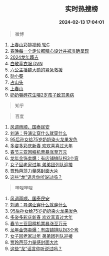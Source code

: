 <div align="center"><h2>实时热搜榜</h2><h4>2024-02-13 17:04:01</h4></div>

> 微博  

1. [上春山彩排视频 轮C](https://s.weibo.com/weibo?q=%E4%B8%8A%E6%98%A5%E5%B1%B1%E5%BD%A9%E6%8E%92%E8%A7%86%E9%A2%91%20%E8%BD%AEC&t=31&band_rank=1&Refer=top)<br />
2. [春晚每一个走位都精心设计并被准确呈现](https://s.weibo.com/weibo?q=%23%E6%98%A5%E6%99%9A%E6%AF%8F%E4%B8%80%E4%B8%AA%E8%B5%B0%E4%BD%8D%E9%83%BD%E7%B2%BE%E5%BF%83%E8%AE%BE%E8%AE%A1%E5%B9%B6%E8%A2%AB%E5%87%86%E7%A1%AE%E5%91%88%E7%8E%B0%23&t=31&band_rank=2&Refer=top)<br />
3. [2024龙年龘吉](https://s.weibo.com/weibo?q=%232024%E9%BE%99%E5%B9%B4%E9%BE%98%E5%90%89%23&t=31&band_rank=3&Refer=top)<br />
4. [白敬亭衣服 DVN](https://s.weibo.com/weibo?q=%E7%99%BD%E6%95%AC%E4%BA%AD%E8%A1%A3%E6%9C%8D%20DVN&t=31&band_rank=4&Refer=top)<br />
5. [六公主播魏大勋的紧急救援](https://s.weibo.com/weibo?q=%23%E5%85%AD%E5%85%AC%E4%B8%BB%E6%92%AD%E9%AD%8F%E5%A4%A7%E5%8B%8B%E7%9A%84%E7%B4%A7%E6%80%A5%E6%95%91%E6%8F%B4%23&t=31&band_rank=5&Refer=top)<br />
6. [勋小葵](https://s.weibo.com/weibo?q=%E5%8B%8B%E5%B0%8F%E8%91%B5&t=31&band_rank=6&Refer=top)<br />
7. [占山头](https://s.weibo.com/weibo?q=%E5%8D%A0%E5%B1%B1%E5%A4%B4&t=31&band_rank=7&Refer=top)<br />
8. [上春山](https://s.weibo.com/weibo?q=%E4%B8%8A%E6%98%A5%E5%B1%B1&t=31&band_rank=8&Refer=top)<br />
9. [奶奶嚼碎花生喂2岁孩子致其患病](https://s.weibo.com/weibo?q=%23%E5%A5%B6%E5%A5%B6%E5%9A%BC%E7%A2%8E%E8%8A%B1%E7%94%9F%E5%96%822%E5%B2%81%E5%AD%A9%E5%AD%90%E8%87%B4%E5%85%B6%E6%82%A3%E7%97%85%23&t=31&band_rank=9&Refer=top)<br />

> 知乎  


> 百度  

1. [风调雨顺、国泰民安](https://www.baidu.com/s?wd=%E9%A3%8E%E8%B0%83%E9%9B%A8%E9%A1%BA%E3%80%81%E5%9B%BD%E6%B3%B0%E6%B0%91%E5%AE%89&sa=fyb_news&rsv_dl=fyb_news)<br />
2. [刘涛：导演让穿什么就穿什么](https://www.baidu.com/s?wd=%E5%88%98%E6%B6%9B%EF%BC%9A%E5%AF%BC%E6%BC%94%E8%AE%A9%E7%A9%BF%E4%BB%80%E4%B9%88%E5%B0%B1%E7%A9%BF%E4%BB%80%E4%B9%88&sa=fyb_news&rsv_dl=fyb_news)<br />
3. [95后孙女给75岁奶奶染火龙果发色](https://www.baidu.com/s?wd=95%E5%90%8E%E5%AD%99%E5%A5%B3%E7%BB%9975%E5%B2%81%E5%A5%B6%E5%A5%B6%E6%9F%93%E7%81%AB%E9%BE%99%E6%9E%9C%E5%8F%91%E8%89%B2&sa=fyb_news&rsv_dl=fyb_news)<br />
4. [多姿多彩庆新春 欢欢喜喜过大年](https://www.baidu.com/s?wd=%E5%A4%9A%E5%A7%BF%E5%A4%9A%E5%BD%A9%E5%BA%86%E6%96%B0%E6%98%A5+%E6%AC%A2%E6%AC%A2%E5%96%9C%E5%96%9C%E8%BF%87%E5%A4%A7%E5%B9%B4&sa=fyb_news&rsv_dl=fyb_news)<br />
5. [春节三亚回程机票暴涨至万元](https://www.baidu.com/s?wd=%E6%98%A5%E8%8A%82%E4%B8%89%E4%BA%9A%E5%9B%9E%E7%A8%8B%E6%9C%BA%E7%A5%A8%E6%9A%B4%E6%B6%A8%E8%87%B3%E4%B8%87%E5%85%83&sa=fyb_news&rsv_dl=fyb_news)<br />
6. [龙年金饰卖爆：有店铺排队拐3个弯](https://www.baidu.com/s?wd=%E9%BE%99%E5%B9%B4%E9%87%91%E9%A5%B0%E5%8D%96%E7%88%86%EF%BC%9A%E6%9C%89%E5%BA%97%E9%93%BA%E6%8E%92%E9%98%9F%E6%8B%903%E4%B8%AA%E5%BC%AF&sa=fyb_news&rsv_dl=fyb_news)<br />
7. [女子回老家过年 弟弟团列队迎接](https://www.baidu.com/s?wd=%E5%A5%B3%E5%AD%90%E5%9B%9E%E8%80%81%E5%AE%B6%E8%BF%87%E5%B9%B4+%E5%BC%9F%E5%BC%9F%E5%9B%A2%E5%88%97%E9%98%9F%E8%BF%8E%E6%8E%A5&sa=fyb_news&rsv_dl=fyb_news)<br />
8. [贾玲芭莎力量感封面大片](https://www.baidu.com/s?wd=%E8%B4%BE%E7%8E%B2%E8%8A%AD%E8%8E%8E%E5%8A%9B%E9%87%8F%E6%84%9F%E5%B0%81%E9%9D%A2%E5%A4%A7%E7%89%87&sa=fyb_news&rsv_dl=fyb_news)<br />
9. [这些“龙”谣言你听说过吗？](https://www.baidu.com/s?wd=%E8%BF%99%E4%BA%9B%E2%80%9C%E9%BE%99%E2%80%9D%E8%B0%A3%E8%A8%80%E4%BD%A0%E5%90%AC%E8%AF%B4%E8%BF%87%E5%90%97%EF%BC%9F&sa=fyb_news&rsv_dl=fyb_news)<br />

> 哔哩哔哩  

1. [风调雨顺、国泰民安](https://www.baidu.com/s?wd=%E9%A3%8E%E8%B0%83%E9%9B%A8%E9%A1%BA%E3%80%81%E5%9B%BD%E6%B3%B0%E6%B0%91%E5%AE%89&sa=fyb_news&rsv_dl=fyb_news)<br />
2. [刘涛：导演让穿什么就穿什么](https://www.baidu.com/s?wd=%E5%88%98%E6%B6%9B%EF%BC%9A%E5%AF%BC%E6%BC%94%E8%AE%A9%E7%A9%BF%E4%BB%80%E4%B9%88%E5%B0%B1%E7%A9%BF%E4%BB%80%E4%B9%88&sa=fyb_news&rsv_dl=fyb_news)<br />
3. [95后孙女给75岁奶奶染火龙果发色](https://www.baidu.com/s?wd=95%E5%90%8E%E5%AD%99%E5%A5%B3%E7%BB%9975%E5%B2%81%E5%A5%B6%E5%A5%B6%E6%9F%93%E7%81%AB%E9%BE%99%E6%9E%9C%E5%8F%91%E8%89%B2&sa=fyb_news&rsv_dl=fyb_news)<br />
4. [多姿多彩庆新春 欢欢喜喜过大年](https://www.baidu.com/s?wd=%E5%A4%9A%E5%A7%BF%E5%A4%9A%E5%BD%A9%E5%BA%86%E6%96%B0%E6%98%A5+%E6%AC%A2%E6%AC%A2%E5%96%9C%E5%96%9C%E8%BF%87%E5%A4%A7%E5%B9%B4&sa=fyb_news&rsv_dl=fyb_news)<br />
5. [春节三亚回程机票暴涨至万元](https://www.baidu.com/s?wd=%E6%98%A5%E8%8A%82%E4%B8%89%E4%BA%9A%E5%9B%9E%E7%A8%8B%E6%9C%BA%E7%A5%A8%E6%9A%B4%E6%B6%A8%E8%87%B3%E4%B8%87%E5%85%83&sa=fyb_news&rsv_dl=fyb_news)<br />
6. [龙年金饰卖爆：有店铺排队拐3个弯](https://www.baidu.com/s?wd=%E9%BE%99%E5%B9%B4%E9%87%91%E9%A5%B0%E5%8D%96%E7%88%86%EF%BC%9A%E6%9C%89%E5%BA%97%E9%93%BA%E6%8E%92%E9%98%9F%E6%8B%903%E4%B8%AA%E5%BC%AF&sa=fyb_news&rsv_dl=fyb_news)<br />
7. [女子回老家过年 弟弟团列队迎接](https://www.baidu.com/s?wd=%E5%A5%B3%E5%AD%90%E5%9B%9E%E8%80%81%E5%AE%B6%E8%BF%87%E5%B9%B4+%E5%BC%9F%E5%BC%9F%E5%9B%A2%E5%88%97%E9%98%9F%E8%BF%8E%E6%8E%A5&sa=fyb_news&rsv_dl=fyb_news)<br />
8. [贾玲芭莎力量感封面大片](https://www.baidu.com/s?wd=%E8%B4%BE%E7%8E%B2%E8%8A%AD%E8%8E%8E%E5%8A%9B%E9%87%8F%E6%84%9F%E5%B0%81%E9%9D%A2%E5%A4%A7%E7%89%87&sa=fyb_news&rsv_dl=fyb_news)<br />
9. [这些“龙”谣言你听说过吗？](https://www.baidu.com/s?wd=%E8%BF%99%E4%BA%9B%E2%80%9C%E9%BE%99%E2%80%9D%E8%B0%A3%E8%A8%80%E4%BD%A0%E5%90%AC%E8%AF%B4%E8%BF%87%E5%90%97%EF%BC%9F&sa=fyb_news&rsv_dl=fyb_news)<br />
